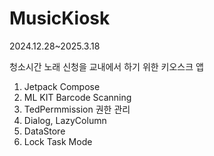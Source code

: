 # MusicKiosk

2024.12.28~2025.3.18

청소시간 노래 신청을 교내에서 하기 위한 키오스크 앱

1. Jetpack Compose
2. ML KIT Barcode Scanning
3. TedPermmission 권한 관리
4. Dialog, LazyColumn
5. DataStore
6. Lock Task Mode
